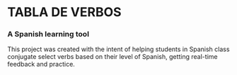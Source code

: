 # TABLA DE VERBOS
### A Spanish learning tool
This project was created with the intent of helping students in Spanish class conjugate select verbs based on their level of Spanish, getting real-time feedback and practice.
